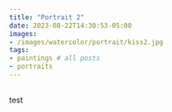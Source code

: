 ```yaml
---
title: "Portrait 2"
date: 2023-08-22T14:30:53-05:00
images:
- /images/watercolor/portrait/kiss2.jpg
tags:
- paintings # all posts
- portraits
---
```

##
test